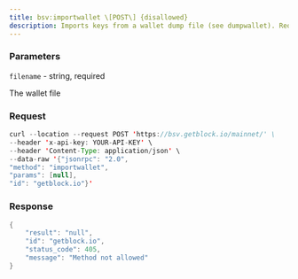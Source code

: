 ```yaml
---
title: bsv:importwallet \[POST\] {disallowed}
description: Imports keys from a wallet dump file (see dumpwallet). Requires a newwallet backup to include imported keys.Note Use “getwalletinfo” to query the scanning progress.
---
```


### Parameters


`filename` - string, required

The wallet file

### Request

``` java
curl --location --request POST 'https://bsv.getblock.io/mainnet/' \ 
--header 'x-api-key: YOUR-API-KEY' \ 
--header 'Content-Type: application/json' \ 
--data-raw '{"jsonrpc": "2.0",
"method": "importwallet",
"params": [null],
"id": "getblock.io"}'
```

###  Response

``` java
{
    "result": "null",
    "id": "getblock.io",
    "status_code": 405,
    "message": "Method not allowed"
}
```

